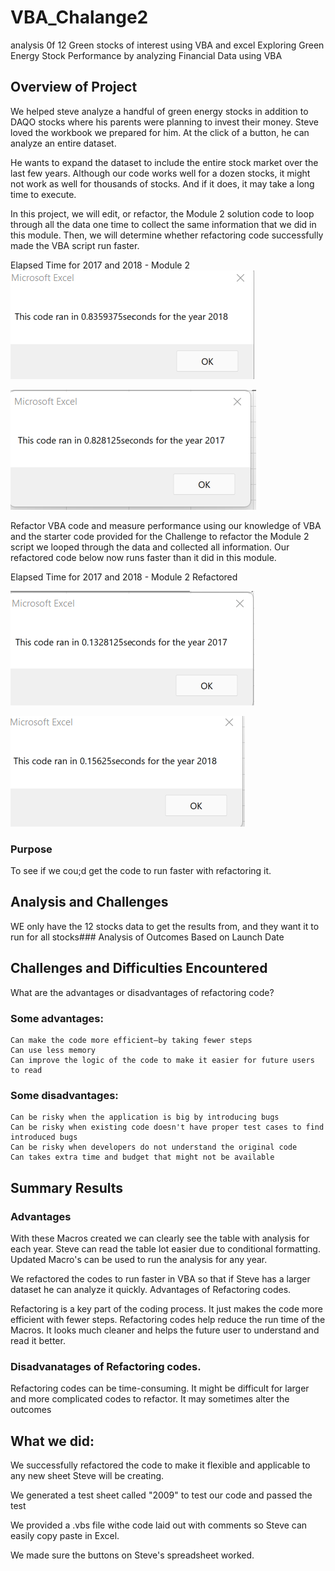 # VBA_Chalange2
analysis 0f 12 Green stocks of interest using VBA and excel
Exploring Green Energy Stock Performance by analyzing Financial Data using VBA
## Overview of Project
We helped steve analyze a handful of green energy stocks in addition to DAQO stocks where his parents were planning to invest their money. Steve loved the workbook we prepared for him. At the click of a button, he can analyze an entire dataset.

He wants to expand the dataset to include the entire stock market over the last few years. Although our code works well for a dozen stocks, it might not work as well for thousands of stocks. And if it does, it may take a long time to execute.

In this project, we will edit, or refactor, the Module 2 solution code to loop through all the data one time to collect the same information that we did in this module. Then, we will determine whether refactoring code successfully made the VBA script run faster.

Elapsed Time for 2017 and 2018 - Module 2
![Screenshot2017](./Images/Screenshot2017.png)

![Screenshot2018](./Images/Screenshot2018.png)

Refactor VBA code and measure performance using our knowledge of VBA and the starter code provided for the Challenge to refactor the Module 2 script we looped through the data and collected all information. Our refactored code below now runs faster than it did in this module.

Elapsed Time for 2017 and 2018 - Module 2 Refactored

![Screenshot2017Refactored](./Images/Screenshot2017Refactored.png)

![Screenshot2018Refactored](./Images/Screenshot2018Refactored.png)

### Purpose
To see if we cou;d get the code to run faster with refactoring it.
## Analysis and Challenges
WE only have the 12 stocks data to get the results from, and they want it to run for all stocks### Analysis of Outcomes Based on Launch Date
## Challenges and Difficulties Encountered
​What are the advantages or disadvantages of refactoring code?
### Some advantages:
	Can make the code more efficient—by taking fewer steps
	Can use less memory
	Can improve the logic of the code to make it easier for future users to read


### Some disadvantages:

	Can be risky when the application is big by introducing bugs
	Can be risky when existing code doesn't have proper test cases to find introduced bugs
	Can be risky when developers do not understand the original code
	Can takes extra time and budget that might not be available

## Summary Results
### Advantages
With these Macros created we can clearly see the table with analysis for each year. Steve can read the table lot easier due to conditional formatting. Updated Macro's can be used to run the analysis for any year.

We refactored the codes to run faster in VBA so that if Steve has a larger dataset he can analyze it quickly.
Advantages of Refactoring codes.

Refactoring is a key part of the coding process. It just makes the code more efficient with fewer steps.
Refactoring codes help reduce the run time of the Macros.
It looks much cleaner and helps the future user to understand and read it better.

### Disadvanatages of Refactoring codes.
Refactoring codes can be time-consuming.
It might be difficult for larger and more complicated codes to refactor.
It may sometimes alter the outcomes

## What we did:
We successfully refactored the code to make it flexible and applicable to any new sheet Steve will be creating.

We generated a test sheet called "2009" to test our code and passed the test

We provided a .vbs file withe code laid out with comments so Steve can easily copy paste in Excel.

We made sure the buttons on Steve's spreadsheet worked.